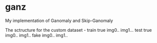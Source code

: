 # ganz
My implementation of Ganomaly and Skip-Ganomaly

The sctructure for the custom dataset -
train
    true
        img0..
        img1...
test
    true   
        img0..
        img1..
    fake
        img0..
        img1..
